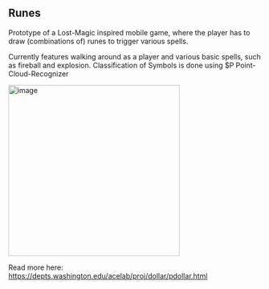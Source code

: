 ## Runes

Prototype of a Lost-Magic inspired mobile game, where the player has to draw (combinations of) runes to trigger various spells.

Currently features walking around as a player and various basic spells, such as fireball and explosion. Classification of Symbols is done using $P Point-Cloud-Recognizer

<img width="341" alt="image" src="https://github.com/user-attachments/assets/93c07ba9-204c-4ac3-a74b-587eae7fb939">

Read more here: https://depts.washington.edu/acelab/proj/dollar/pdollar.html
